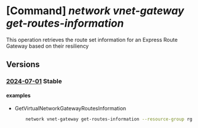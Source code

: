 # [Command] _network vnet-gateway get-routes-information_

This operation retrieves the route set information for an Express Route Gateway based on their resiliency

## Versions

### [2024-07-01](/Resources/mgmt-plane/L3N1YnNjcmlwdGlvbnMve30vcmVzb3VyY2Vncm91cHMve30vcHJvdmlkZXJzL21pY3Jvc29mdC5uZXR3b3JrL3ZpcnR1YWxuZXR3b3JrZ2F0ZXdheXMve30vZ2V0cm91dGVzaW5mb3JtYXRpb24=/2024-07-01.xml) **Stable**

<!-- mgmt-plane /subscriptions/{}/resourcegroups/{}/providers/microsoft.network/virtualnetworkgateways/{}/getroutesinformation 2024-07-01 -->

#### examples

- GetVirtualNetworkGatewayRoutesInformation
    ```bash
        network vnet-gateway get-routes-information --resource-group rg1 --virtual-network-gateway-name vpngw --attempt-refresh False
    ```
